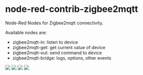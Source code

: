 # node-red-contrib-zigbee2mqtt
Node-Red Nodes for Zigbee2mqtt connectivity.

Available nodes are:
* zigbee2mqtt-in: listen to device
* zigbee2mqtt-get: get current value of device
* zigbee2mqtt-out: send command to device
* zigbee2mqtt-bridge: logs, options, other events

<img src="https://github.com/andreypopov/node-red-contrib-zigbee2mqtt/blob/master/readme/1.png?raw=true">
<img src="https://github.com/andreypopov/node-red-contrib-zigbee2mqtt/blob/master/readme/2.png?raw=true">
<img src="https://github.com/andreypopov/node-red-contrib-zigbee2mqtt/blob/master/readme/3.png?raw=true">
<img src="https://github.com/andreypopov/node-red-contrib-zigbee2mqtt/blob/master/readme/4.png?raw=true">